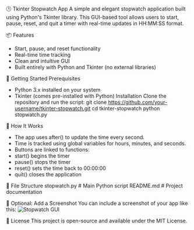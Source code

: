 🕒 Tkinter Stopwatch App
A simple and elegant stopwatch application built using Python's Tkinter library. This GUI-based tool allows users to start, pause, reset, and quit a timer with real-time updates in HH:MM:SS format.

📦 Features
- Start, pause, and reset functionality
- Real-time time tracking
- Clean and intuitive GUI
- Built entirely with Python and Tkinter (no external libraries)

🚀 Getting Started
Prerequisites
- Python 3.x installed on your system
- Tkinter (comes pre-installed with Python)
Installation
Clone the repository and run the script:
git clone https://github.com/your-username/tkinter-stopwatch.git
cd tkinter-stopwatch
python stopwatch.py



🧠 How It Works
- The app uses after() to update the time every second.
- Time is tracked using global variables for hours, minutes, and seconds.
- Buttons are linked to functions:
- start() begins the timer
- pause() stops the timer
- reset() sets the time back to 00:00:00
- quit() closes the application

📁 File Structure
stopwatch.py       # Main Python script
README.md          # Project documentation



📸 Optional: Add a Screenshot
You can include a screenshot of your app like this:
![Stopwatch GUI](screenshot.png)



📜 License
This project is open-source and available under the MIT License.
